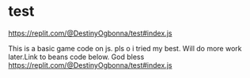 # test
https://replit.com/@DestinyOgbonna/test#index.js

This is a basic game code on js. pls o i tried my best. Will do more work later.Link to beans code below. God bless
https://replit.com/@DestinyOgbonna/test#index.js
